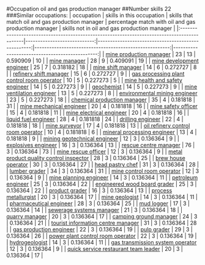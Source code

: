 #Occupation oil and gas production manager
##Number skills 22
###Similar occupations:
| occupation                                                                                  |   skills in this occupation |   skills that match oil and gas production manager |   percentage match with oil and gas production manager |   skills not in oil and gas production manager |
|:--------------------------------------------------------------------------------------------|----------------------------:|---------------------------------------------------:|-------------------------------------------------------:|-----------------------------------------------:|
| [mine production manager](mine_production_manager.md)                                       |                          23 |                                                 13 |                                               0.590909 |                                             10 |
| [mine manager](mine_manager.md)                                                             |                          28 |                                                  9 |                                               0.409091 |                                             19 |
| [mine development engineer](mine_development_engineer.md)                                   |                          25 |                                                  7 |                                               0.318182 |                                             18 |
| [mine shift manager](mine_shift_manager.md)                                                 |                          14 |                                                  6 |                                               0.272727 |                                              8 |
| [refinery shift manager](refinery_shift_manager.md)                                         |                          15 |                                                  6 |                                               0.272727 |                                              9 |
| [gas processing plant control room operator](gas_processing_plant_control_room_operator.md) |                          10 |                                                  5 |                                               0.227273 |                                              5 |
| [mine health and safety engineer](mine_health_and_safety_engineer.md)                       |                          14 |                                                  5 |                                               0.227273 |                                              9 |
| [geochemist](geochemist.md)                                                                 |                          14 |                                                  5 |                                               0.227273 |                                              9 |
| [mine ventilation engineer](mine_ventilation_engineer.md)                                   |                          13 |                                                  5 |                                               0.227273 |                                              8 |
| [environmental mining engineer](environmental_mining_engineer.md)                           |                          23 |                                                  5 |                                               0.227273 |                                             18 |
| [chemical production manager](chemical_production_manager.md)                               |                          35 |                                                  4 |                                               0.181818 |                                             31 |
| [mine mechanical engineer](mine_mechanical_engineer.md)                                     |                          20 |                                                  4 |                                               0.181818 |                                             16 |
| [mine safety officer](mine_safety_officer.md)                                               |                          15 |                                                  4 |                                               0.181818 |                                             11 |
| [mine electrical engineer](mine_electrical_engineer.md)                                     |                          20 |                                                  4 |                                               0.181818 |                                             16 |
| [liquid fuel engineer](liquid_fuel_engineer.md)                                             |                          28 |                                                  4 |                                               0.181818 |                                             24 |
| [drilling engineer](drilling_engineer.md)                                                   |                          22 |                                                  4 |                                               0.181818 |                                             18 |
| [mine surveyor](mine_surveyor.md)                                                           |                          17 |                                                  4 |                                               0.181818 |                                             13 |
| [oil refinery control room operator](oil_refinery_control_room_operator.md)                 |                          10 |                                                  4 |                                               0.181818 |                                              6 |
| [mineral processing engineer](mineral_processing_engineer.md)                               |                          13 |                                                  4 |                                               0.181818 |                                              9 |
| [mining geotechnical engineer](mining_geotechnical_engineer.md)                             |                          12 |                                                  3 |                                               0.136364 |                                              9 |
| [explosives engineer](explosives_engineer.md)                                               |                          16 |                                                  3 |                                               0.136364 |                                             13 |
| [rescue centre manager](rescue_centre_manager.md)                                           |                          76 |                                                  3 |                                               0.136364 |                                             73 |
| [mine rescue officer](mine_rescue_officer.md)                                               |                          12 |                                                  3 |                                               0.136364 |                                              9 |
| [metal product quality control inspector](metal_product_quality_control_inspector.md)       |                          28 |                                                  3 |                                               0.136364 |                                             25 |
| [brew house operator](brew_house_operator.md)                                               |                          30 |                                                  3 |                                               0.136364 |                                             27 |
| [head pastry chef](head_pastry_chef.md)                                                     |                          31 |                                                  3 |                                               0.136364 |                                             28 |
| [lumber grader](lumber_grader.md)                                                           |                          34 |                                                  3 |                                               0.136364 |                                             31 |
| [mine control room operator](mine_control_room_operator.md)                                 |                          12 |                                                  3 |                                               0.136364 |                                              9 |
| [mine planning engineer](mine_planning_engineer.md)                                         |                          14 |                                                  3 |                                               0.136364 |                                             11 |
| [petroleum engineer](petroleum_engineer.md)                                                 |                          25 |                                                  3 |                                               0.136364 |                                             22 |
| [engineered wood board grader](engineered_wood_board_grader.md)                             |                          25 |                                                  3 |                                               0.136364 |                                             22 |
| [product grader](product_grader.md)                                                         |                          16 |                                                  3 |                                               0.136364 |                                             13 |
| [process metallurgist](process_metallurgist.md)                                             |                          20 |                                                  3 |                                               0.136364 |                                             17 |
| [mine geologist](mine_geologist.md)                                                         |                          14 |                                                  3 |                                               0.136364 |                                             11 |
| [pharmaceutical engineer](pharmaceutical_engineer.md)                                       |                          28 |                                                  3 |                                               0.136364 |                                             25 |
| [mud logger](mud_logger.md)                                                                 |                          17 |                                                  3 |                                               0.136364 |                                             14 |
| [sewerage systems manager](sewerage_systems_manager.md)                                     |                          21 |                                                  3 |                                               0.136364 |                                             18 |
| [quarry manager](quarry_manager.md)                                                         |                          20 |                                                  3 |                                               0.136364 |                                             17 |
| [camping ground manager](camping_ground_manager.md)                                         |                          24 |                                                  3 |                                               0.136364 |                                             21 |
| [tourist information centre manager](tourist_information_centre_manager.md)                 |                          31 |                                                  3 |                                               0.136364 |                                             28 |
| [gas production engineer](gas_production_engineer.md)                                       |                          22 |                                                  3 |                                               0.136364 |                                             19 |
| [pulp grader](pulp_grader.md)                                                               |                          29 |                                                  3 |                                               0.136364 |                                             26 |
| [power plant control room operator](power_plant_control_room_operator.md)                   |                          22 |                                                  3 |                                               0.136364 |                                             19 |
| [hydrogeologist](hydrogeologist.md)                                                         |                          14 |                                                  3 |                                               0.136364 |                                             11 |
| [gas transmission system operator](gas_transmission_system_operator.md)                     |                          12 |                                                  3 |                                               0.136364 |                                              9 |
| [quick service restaurant team leader](quick_service_restaurant_team_leader.md)             |                          20 |                                                  3 |                                               0.136364 |                                             17 |

